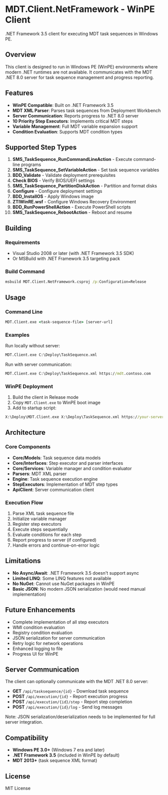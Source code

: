 # MDT.Client.NetFramework - WinPE Client

.NET Framework 3.5 client for executing MDT task sequences in Windows PE.

## Overview

This client is designed to run in Windows PE (WinPE) environments where modern .NET runtimes are not available. It communicates with the MDT .NET 8.0 server for task sequence management and progress reporting.

## Features

- **WinPE Compatible**: Built on .NET Framework 3.5
- **MDT XML Parser**: Parses task sequences from Deployment Workbench
- **Server Communication**: Reports progress to .NET 8.0 server
- **10 Priority Step Executors**: Implements critical MDT steps
- **Variable Management**: Full MDT variable expansion support
- **Condition Evaluation**: Supports MDT condition types

## Supported Step Types

1. **SMS_TaskSequence_RunCommandLineAction** - Execute command-line programs
2. **SMS_TaskSequence_SetVariableAction** - Set task sequence variables
3. **BDD_Validate** - Validate deployment prerequisites
4. **Check BIOS** - Verify BIOS/UEFI settings
5. **SMS_TaskSequence_PartitionDiskAction** - Partition and format disks
6. **Configure** - Configure deployment settings
7. **BDD_InstallOS** - Apply Windows image
8. **ZTIWinRE.wsf** - Configure Windows Recovery Environment
9. **BDD_RunPowerShellAction** - Execute PowerShell scripts
10. **SMS_TaskSequence_RebootAction** - Reboot and resume

## Building

### Requirements
- Visual Studio 2008 or later (with .NET Framework 3.5 SDK)
- Or MSBuild with .NET Framework 3.5 targeting pack

### Build Command
```cmd
msbuild MDT.Client.NetFramework.csproj /p:Configuration=Release
```

## Usage

### Command Line
```cmd
MDT.Client.exe <task-sequence-file> [server-url]
```

### Examples

Run locally without server:
```cmd
MDT.Client.exe C:\Deploy\TaskSequence.xml
```

Run with server communication:
```cmd
MDT.Client.exe C:\Deploy\TaskSequence.xml https://mdt.contoso.com
```

### WinPE Deployment

1. Build the client in Release mode
2. Copy `MDT.Client.exe` to WinPE boot image
3. Add to startup script:
```cmd
X:\Deploy\MDT.Client.exe X:\Deploy\TaskSequence.xml https://your-server
```

## Architecture

### Core Components

- **Core/Models**: Task sequence data models
- **Core/Interfaces**: Step executor and parser interfaces
- **Core/Services**: Variable manager and condition evaluator
- **Parsers**: MDT XML parser
- **Engine**: Task sequence execution engine
- **StepExecutors**: Implementation of MDT step types
- **ApiClient**: Server communication client

### Execution Flow

1. Parse XML task sequence file
2. Initialize variable manager
3. Register step executors
4. Execute steps sequentially
5. Evaluate conditions for each step
6. Report progress to server (if configured)
7. Handle errors and continue-on-error logic

## Limitations

- **No Async/Await**: .NET Framework 3.5 doesn't support async
- **Limited LINQ**: Some LINQ features not available
- **No NuGet**: Cannot use NuGet packages in WinPE
- **Basic JSON**: No modern JSON serialization (would need manual implementation)

## Future Enhancements

- Complete implementation of all step executors
- WMI condition evaluation
- Registry condition evaluation
- JSON serialization for server communication
- Retry logic for network operations
- Enhanced logging to file
- Progress UI for WinPE

## Server Communication

The client can optionally communicate with the MDT .NET 8.0 server:

- **GET** `/api/tasksequence/{id}` - Download task sequence
- **POST** `/api/execution/{id}` - Report execution progress
- **POST** `/api/execution/{id}/step` - Report step completion
- **POST** `/api/execution/{id}/log` - Send log messages

Note: JSON serialization/deserialization needs to be implemented for full server integration.

## Compatibility

- **Windows PE 3.0+** (Windows 7 era and later)
- **.NET Framework 3.5** (included in WinPE by default)
- **MDT 2013+** (task sequence XML format)

## License

MIT License
